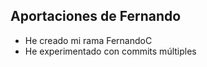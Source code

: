 
## Aportaciones de Fernando
- He creado mi rama FernandoC
- He experimentado con commits múltiples
